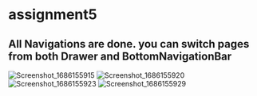 # assignment5
## All Navigations are done. you can switch pages from both Drawer and BottomNavigationBar
![Screenshot_1686155915](https://github.com/MehadiReaz/assignment5/assets/65062761/3f8af558-3b5f-4791-8ef7-4fee39acaa40)
![Screenshot_1686155920](https://github.com/MehadiReaz/assignment5/assets/65062761/fe238b38-39dd-4d62-b07f-2041b7ac8661)
![Screenshot_1686155923](https://github.com/MehadiReaz/assignment5/assets/65062761/95553b7a-2383-4ed2-be0d-43908d6b3f86)
![Screenshot_1686155929](https://github.com/MehadiReaz/assignment5/assets/65062761/833c8993-7950-427f-b763-a180411670fd)
